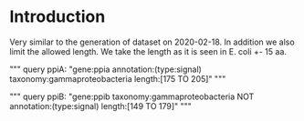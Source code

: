 # Introduction
Very similar to the generation of dataset on 2020-02-18.
In addition we also limit the allowed length.
We take the length as it is seen in E. coli +- 15 aa.

"""
query ppiA: "gene:ppia annotation:(type:signal) taxonomy:gammaproteobacteria length:[175 TO 205]"
"""

"""
query ppiB: "gene:ppib taxonomy:gammaproteobacteria NOT annotation:(type:signal) length:[149 TO 179]"
"""
